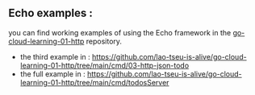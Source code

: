 ## Echo examples :

you can find working examples of using the Echo framework
in the [go-cloud-learning-01-http](https://github.com/lao-tseu-is-alive/go-cloud-learning-01-http) repository.

+ the third example in : https://github.com/lao-tseu-is-alive/go-cloud-learning-01-http/tree/main/cmd/03-http-json-todo
+ the full example in : https://github.com/lao-tseu-is-alive/go-cloud-learning-01-http/tree/main/cmd/todosServer